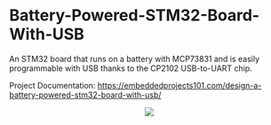 # Battery-Powered-STM32-Board-With-USB
An STM32 board that runs on a battery with MCP73831 and is easily programmable with USB thanks to the CP2102 USB-to-UART chip. 

Project Documentation: https://embeddedprojects101.com/design-a-battery-powered-stm32-board-with-usb/

<p align="center">
  <img  src="https://github.com/mohamedboubaker/Battery-Powered-STM32-Board-With-USB/blob/main/Hardware/Pictures/Orbit%20Legend.png">
</p>
